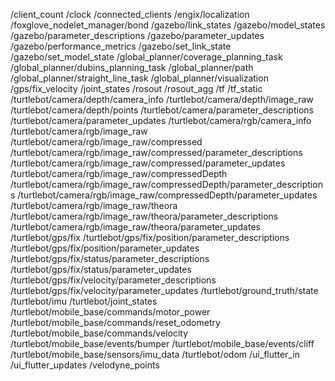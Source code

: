 /client_count
/clock
/connected_clients
/engix/localization
/foxglove_nodelet_manager/bond
/gazebo/link_states
/gazebo/model_states
/gazebo/parameter_descriptions
/gazebo/parameter_updates
/gazebo/performance_metrics
/gazebo/set_link_state
/gazebo/set_model_state
/global_planner/coverage_planning_task
/global_planner/dubins_planning_task
/global_planner/path
/global_planner/straight_line_task
/global_planner/visualization
/gps/fix_velocity
/joint_states
/rosout
/rosout_agg
/tf
/tf_static
/turtlebot/camera/depth/camera_info
/turtlebot/camera/depth/image_raw
/turtlebot/camera/depth/points
/turtlebot/camera/parameter_descriptions
/turtlebot/camera/parameter_updates
/turtlebot/camera/rgb/camera_info
/turtlebot/camera/rgb/image_raw
/turtlebot/camera/rgb/image_raw/compressed
/turtlebot/camera/rgb/image_raw/compressed/parameter_descriptions
/turtlebot/camera/rgb/image_raw/compressed/parameter_updates
/turtlebot/camera/rgb/image_raw/compressedDepth
/turtlebot/camera/rgb/image_raw/compressedDepth/parameter_descriptions
/turtlebot/camera/rgb/image_raw/compressedDepth/parameter_updates
/turtlebot/camera/rgb/image_raw/theora
/turtlebot/camera/rgb/image_raw/theora/parameter_descriptions
/turtlebot/camera/rgb/image_raw/theora/parameter_updates
/turtlebot/gps/fix
/turtlebot/gps/fix/position/parameter_descriptions
/turtlebot/gps/fix/position/parameter_updates
/turtlebot/gps/fix/status/parameter_descriptions
/turtlebot/gps/fix/status/parameter_updates
/turtlebot/gps/fix/velocity/parameter_descriptions
/turtlebot/gps/fix/velocity/parameter_updates
/turtlebot/ground_truth/state
/turtlebot/imu
/turtlebot/joint_states
/turtlebot/mobile_base/commands/motor_power
/turtlebot/mobile_base/commands/reset_odometry
/turtlebot/mobile_base/commands/velocity
/turtlebot/mobile_base/events/bumper
/turtlebot/mobile_base/events/cliff
/turtlebot/mobile_base/sensors/imu_data
/turtlebot/odom
/ui_flutter_in
/ui_flutter_updates
/velodyne_points
